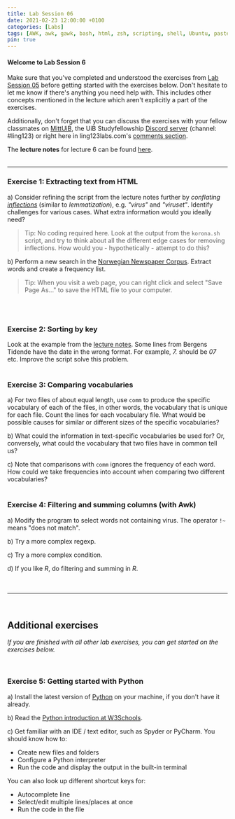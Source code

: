 ```yaml
---
title: Lab Session 06
date: 2021-02-23 12:00:00 +0100
categories: [Labs]
tags: [AWK, awk, gawk, bash, html, zsh, scripting, shell, Ubuntu, paste, comm, wc, sort, similarity, vocabulary]
pin: true
---
```



#### Welcome to Lab Session 6 <br>

Make sure that you've completed and understood the exercises from
[Lab Session 05](https://sebastianrokholt.github.io/LING123labs/posts/Lab-Session-05/) before getting started with
the exercises below. Don't hesitate to let me know if there's anything you need help with. This includes other concepts
mentioned in the lecture which aren't explicitly a part of the exercises. <br>

Additionally, don't forget that you can
discuss the exercises with your fellow classmates on [MittUiB](https://mitt.uib.no/courses/27100/discussion_topics),
the UiB Studyfellowship [Discord server](https://discord.gg/sXgmWQ2G) (channel: #ling123) or right here in
ling123labs.com's [comments section](#post-extend-wrapper).


The **lecture notes** for lecture 6 can be found
[here](https://lingkurs.h.uib.no/webroot/index.php?page=scripting/htmlcorpus&lang=en&course=ling123).
<br>
<br>

---


### Exercise 1: Extracting text from HTML <br>
a) Consider refining the script from the lecture notes further by
*conflating [inflections](https://www.thoughtco.com/inflection-grammar-term-1691168)* (similar to *lemmatization*),
e.g. *"virus"* and *"viruset"*.
Identify challenges for various cases. What extra information would you ideally need? <br>
> Tip: No coding required here. Look at the output from the `korona.sh` script, and try to think about all the different
> edge cases for removing inflections. How would you - hypothetically - attempt to do this?

b) Perform a new search in the [Norwegian Newspaper Corpus](http://avis.uib.no/).
Extract words and create a frequency list.
> Tip: When you visit a web page, you can right click and select "Save Page As..." to save the HTML file to your computer.
<br>
<br>


### Exercise 2: Sorting by key <br>
Look at the example from the
[lecture notes](https://lingkurs.h.uib.no/webroot/index.php?page=scripting/sortbykey&lang=en&course=ling123).
Some lines from Bergens Tidende have the date in the wrong format.
For example, *7.* should be *07* etc. Improve the script solve this problem.
<br>
<br>


### Exercise 3: Comparing vocabularies <br>
a) For two files of about equal length, use `comm` to produce the specific vocabulary of each of the files,
in other words, the vocabulary that is unique for each file. Count the lines for each vocabulary file.
What would be possible causes for similar or different sizes of the specific vocabularies? <br>

b) What could the information in text-specific vocabularies be used for? Or, conversely, what could the vocabulary that
two files have in common tell us? <br>

c) Note that comparisons with `comm` ignores the frequency of each word.
How could we take frequencies into account when comparing two different vocabularies?
<br>
<br>


### Exercise 4: Filtering and summing columns (with Awk) <br>
a) Modify the program to select words not containing virus. The operator `!~` means "does not match". <br>

b) Try a more complex regexp. <br>

c) Try a more complex condition. <br>

d) If you like *R*, do filtering and summing in *R*.
<br>
<br>
<br>


---

<br>

## Additional exercises

*If you are finished with all other lab exercises, you can get started on the exercises below.*

<br>


### Exercise 5: Getting started with Python <br>
a) Install the latest version of [Python](https://www.python.org/) on your machine, if you don't have it already. <br>

b) Read the [Python introduction at W3Schools](https://www.w3schools.com/python/python_intro.asp). <br>

c) Get familiar with an IDE / text editor, such as Spyder or PyCharm.
You should know how to:
  - Create new files and folders
  - Configure a Python interpreter
  - Run the code and display the output in the built-in terminal

You can also look up different shortcut keys for:
  - Autocomplete line
  - Select/edit multiple lines/places at once
  - Run the code in the file

<br>
